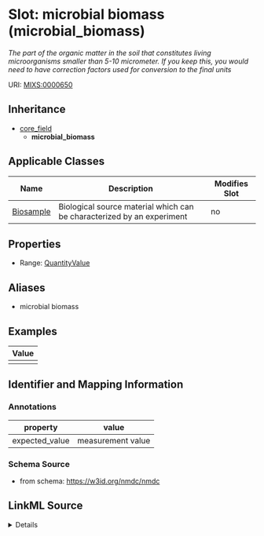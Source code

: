 # Slot: microbial biomass (microbial_biomass)


_The part of the organic matter in the soil that constitutes living microorganisms smaller than 5-10 micrometer. If you keep this, you would need to have correction factors used for conversion to the final units_



URI: [MIXS:0000650](https://w3id.org/mixs/0000650)




## Inheritance

* [core_field](core_field.md)
    * **microbial_biomass**





## Applicable Classes

| Name | Description | Modifies Slot |
| --- | --- | --- |
[Biosample](Biosample.md) | Biological source material which can be characterized by an experiment |  no  |







## Properties

* Range: [QuantityValue](QuantityValue.md)



## Aliases


* microbial biomass




## Examples

| Value |
| --- |
|  |

## Identifier and Mapping Information





### Annotations

| property | value |
| --- | --- |
| expected_value | measurement value || preferred_unit | ton, kilogram, gram per kilogram soil || occurrence | 1 |



### Schema Source


* from schema: https://w3id.org/nmdc/nmdc




## LinkML Source

<details>
```yaml
name: microbial_biomass
annotations:
  expected_value:
    tag: expected_value
    value: measurement value
  preferred_unit:
    tag: preferred_unit
    value: ton, kilogram, gram per kilogram soil
  occurrence:
    tag: occurrence
    value: '1'
description: The part of the organic matter in the soil that constitutes living microorganisms
  smaller than 5-10 micrometer. If you keep this, you would need to have correction
  factors used for conversion to the final units
title: microbial biomass
examples:
- value: ''
from_schema: https://w3id.org/nmdc/nmdc
aliases:
- microbial biomass
rank: 1000
is_a: core field
slot_uri: MIXS:0000650
multivalued: false
alias: microbial_biomass
domain_of:
- Biosample
range: QuantityValue

```
</details>